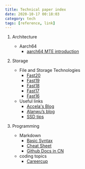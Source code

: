 ```yaml
---
title: Technical paper index
date: 2020-10-17 00:18:03
category: tech
tags: [reference, link]
---
```


1. Architecture
   - Aarch64
     - [aarch64 MTE introduction](https://lwn.net/Articles/834289/)

2. Storage
   - File and Storage Technologies
     - [Fast20](https://www.usenix.org/conference/fast20)
     - [Fast19](https://www.usenix.org/conference/fast19)
     - [Fast18](https://www.usenix.org/conference/fast18)
     - [Fast17](https://www.usenix.org/conference/fast17)
     - [Fast16](https://www.usenix.org/conference/fast16)
   - Useful links
     - [Accela's Blog](http://accelazh.github.io/)
     - [Alanwu’s blog](http://blog.51cto.com/alanwu)
     - [SSD tips](http://www.storagesearch.com/)

3. Programming
   - Markdown
     - [Basic Syntax](https://www.markdownguide.org/basic-syntax/)
     - [Cheat Sheet](https://www.markdownguide.org/cheat-sheet/)
     - [Github Docs in CN](https://docs.github.com/cn/free-pro-team@latest/github/writing-on-github/basic-writing-and-formatting-syntax)
   - coding topics
     - [Careercup](https://www.careercup.com/)

